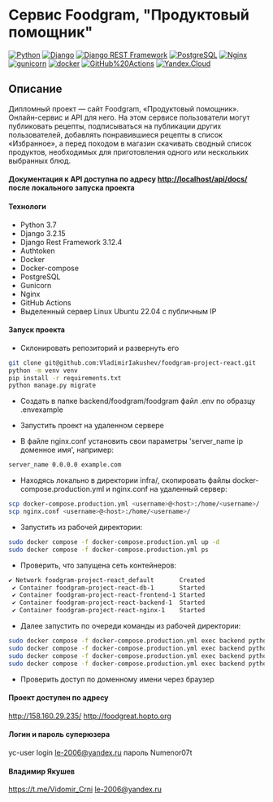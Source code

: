 # Cервис Foodgram, "Продуктовый помощник"  

[![Python](https://img.shields.io/badge/-Python-464646?style=flat-square&logo=Python)](https://www.python.org/)
[![Django](https://img.shields.io/badge/-Django-464646?style=flat-square&logo=Django)](https://www.djangoproject.com/)
[![Django REST Framework](https://img.shields.io/badge/-Django%20REST%20Framework-464646?style=flat-square&logo=Django%20REST%20Framework)](https://www.django-rest-framework.org/)
[![PostgreSQL](https://img.shields.io/badge/-PostgreSQL-464646?style=flat-square&logo=PostgreSQL)](https://www.postgresql.org/)
[![Nginx](https://img.shields.io/badge/-NGINX-464646?style=flat-square&logo=NGINX)](https://nginx.org/ru/)
[![gunicorn](https://img.shields.io/badge/-gunicorn-464646?style=flat-square&logo=gunicorn)](https://gunicorn.org/)
[![docker](https://img.shields.io/badge/-Docker-464646?style=flat-square&logo=docker)](https://www.docker.com/)
[![GitHub%20Actions](https://img.shields.io/badge/-GitHub%20Actions-464646?style=flat-square&logo=GitHub%20actions)](https://github.com/features/actions)
[![Yandex.Cloud](https://img.shields.io/badge/-Yandex.Cloud-464646?style=flat-square&logo=Yandex.Cloud)](https://cloud.yandex.ru/)

## Описание

Дипломный проект — сайт Foodgram, «Продуктовый помощник». Онлайн-сервис и API для него. На этом сервисе пользователи могут публиковать рецепты, подписываться на публикации других пользователей, добавлять понравившиеся рецепты в список «Избранное», а перед походом в магазин скачивать сводный список продуктов, необходимых для приготовления одного или нескольких выбранных блюд.

#### Документация к API доступна по адресу <http://localhost/api/docs/> после локального запуска проекта

#### Технологи

- Python 3.7
- Django 3.2.15
- Django Rest Framework 3.12.4
- Authtoken
- Docker
- Docker-compose
- PostgreSQL
- Gunicorn
- Nginx
- GitHub Actions
- Выделенный сервер Linux Ubuntu 22.04 с публичным IP

#### Запуск проекта

- Склонировать репозиторий и развернуть его 

```bash
git clone git@github.com:VladimirIakushev/foodgram-project-react.git
python -m venv venv
pip install -r requirements.txt
python manage.py migrate
```

- Cоздать в папке backend/foodgram/foodgram файл .env по образцу .envexample

- Запустить проект на удаленном сервере

- В файле nginx.conf установить свои параметры 'server_name ip доменное имя', например:

```bash
server_name 0.0.0.0 example.com
```

- Находясь локально в директории infra/, скопировать файлы docker-compose.production.yml и nginx.conf на удаленный сервер:

```bash
scp docker-compose.production.yml <username>@<host>:/home/<username>/
scp nginx.conf <username>@<host>:/home/<username>/
```

- Запустить из рабочей директории:

```bash
sudo docker compose -f docker-compose.production.yml up -d
sudo docker compose -f docker-compose.production.yml ps
```

- Проверить, что запущена сеть контейнеров:

```bash
✔ Network foodgram-project-react_default       Created                                                             0.1s 
 ✔ Container foodgram-project-react-db-1       Started                                                             5.7s 
 ✔ Container foodgram-project-react-frontend-1 Started                                                             5.8s 
 ✔ Container foodgram-project-react-backend-1  Started                                                              1.8s 
 ✔ Container foodgram-project-react-nginx-1    Started                                                              2.0s 
```

- Далее запустить по очереди команды из рабочей директории:

```bash
sudo docker compose -f docker-compose.production.yml exec backend python manage.py makemigrations
sudo docker compose -f docker-compose.production.yml exec backend python manage.py migrate
sudo docker compose -f docker-compose.production.yml exec backend python manage.py load_data
sudo docker compose -f docker-compose.production.yml exec backend python manage.py createsuperuser
```

- Проверить доступ по доменному имени через браузер

#### Проект доступен по адресу

http://158.160.29.235/
http://foodgreat.hopto.org

#### Логин и пароль суперюзера

yc-user
login le-2006@yandex.ru
пароль Numenor07t

#### Владимир Якушев
https://t.me/Vidomir_Crni
le-2006@yandex.ru
